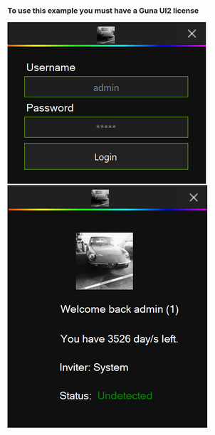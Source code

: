 <h3>To use this example you must have a Guna UI2 license</h3>
<img src="img/readme1.png">
<br>
<img src="img/readme2.png">
